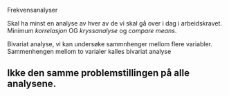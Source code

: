 Frekvensanalyser

Skal ha minst en analyse av hver av de vi skal gå over i dag i arbeidskravet.
Minimum _korrelasjon_ OG _kryssanalyse_ og _compare means_.

Bivariat analyse, vi kan undersøke sammnhenger mellom flere variabler. Sammenhengen mellom to varialer kalles bivariat analyse

## **Ikke den samme problemstillingen på alle analysene**. 

